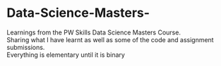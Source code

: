# Data-Science-Masters-
Learnings from the PW Skills Data Science Masters Course. <br>
Sharing what I have learnt as well as some of the code and assignment submissions. <br>
Everything is elementary until it is binary
